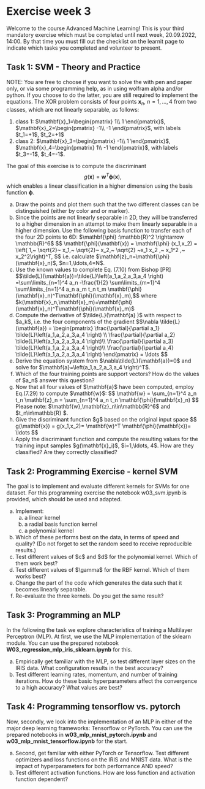 
# Exercise week 3

Welcome to the course Advanced Machine Learning! This is your third mandatory exercise which must be completed until next week, 20.09.2022, 14:00. By that time you must fill out the checklist on the learnit page to indicate which tasks you completed and volunteer to present. 

## Task 1: SVM - Theory and Practice 
NOTE: You are free to choose if you want to solve the with pen and paper only, or via some programming help, as in using wolfram alpha and/or python. If you choose to do the latter, you are still required to implement the equations. 
The XOR problem consists of four points $\mathbf{x}_n$, $n=1,\ldots,4$ from two classes, which are not linearly separable, as follows:
 
<ol>
 <li> class 1: $\mathbf{x}_1=\begin{pmatrix} 1\\ 1 \end{pmatrix}$, $\mathbf{x}_2=\begin{pmatrix} -1\\ -1 \end{pmatrix}$, with labels $t_1=+1$, $t_2=+1$</li>
 <li> class 2: $\mathbf{x}_3=\begin{pmatrix} -1\\ 1 \end{pmatrix}$, $\mathbf{x}_4=\begin{pmatrix} 1\\ -1 \end{pmatrix}$, with labels $t_3=-1$, $t_4=-1$.</li>
</ol>

The goal of this exercise is to compute the discriminant
$$g(\mathbf{x}) = \mathbf{w}^T \mathbf{\phi}(\mathbf{x}), $$
which enables a linear classification in a higher dimension using the basis function $\mathbf{\phi}$.

<ol type ="a">
 <li> Draw the points and plot them such that the two different classes can be distinguished (either by color and or marker). </li>
 <li> Since the points are not linearly separable in 2D, they will be transferred to a higher dimension in an attempt to make them linearly separable in a higher dimension. Use the following basis function to transfer each of the four 2D points to 6D: $\mathbf{\phi} :\mathbb{R}^2 \rightarrow \mathbb{R}^6$ 
	$$ \mathbf{\phi}(\mathbf{x}) = \mathbf{\phi} (x_1,x_2) = \left( 1,~ \sqrt{2}~ x_1,~ \sqrt{2}~ x_2,~ \sqrt{2} ~x_1 x_2 ,~ x_1^2 ,~ x_2^2\right)^T, $$
	 i.e. calculate $\mathbf{z}_n=\mathbf{\phi}(\mathbf{x}_n)$, $n=1,\ldots,4=N$. 
	</li>
 <li> Use the known values to complete Eq. (7.10) from Bishop [PR] 
	$$\tilde{L}(\mathbf{a})=\tilde{L}\left(a_1,a_2,a_3,a_4 \right) =\sum\limits_{n=1}^4 a_n -\frac{1}{2} \sum\limits_{m=1}^4 \sum\limits_{n=1}^4 a_n a_m t_n t_m \mathbf{\phi}(\mathbf{x}_n)^T\mathbf{\phi}(\mathbf{x}_m),$$
	 where $k(\mathbf{x}_n,\mathbf{x}_m)=\mathbf{\phi}(\mathbf{x}_n)^T\mathbf{\phi}(\mathbf{x}_m)$
	</li> 
 <li> Compute the derivative of $\tilde{L}(\mathbf{a} )$ with respect to $a_k$, i.e. the four components of the gradient 
	$$\nabla \tilde{L}(\mathbf{a}) =  \begin{pmatrix} \frac{\partial}{\partial a_1} \tilde{L}\left(a_1,a_2,a_3,a_4 \right) \\				\frac{\partial}{\partial a_2} \tilde{L}\left(a_1,a_2,a_3,a_4 \right)\\				\frac{\partial}{\partial a_3} \tilde{L}\left(a_1,a_2,a_3,a_4 \right)\\				\frac{\partial}{\partial a_4} \tilde{L}\left(a_1,a_2,a_3,a_4 \right) \end{pmatrix} = \ldots  $$
	</li> 
 <li> Derive the equation system from $\nabla\tilde{L}(\mathbf{a})=0$ and solve for $\mathbf{a}=\left(a_1,a_2,a_3,a_4 \right)^T$. </li> 
 <li> Which of the four training points are support vectors? How do the values of $a_n$ answer this question? </li>
 <li> Now that all four values of $\mathbf{a}$ have been computed, employ Eq.(7.29) to compute $\mathbf{w}$:
	$$ \mathbf{w} = \sum_{n=1}^4 a_n  t_n \mathbf{z}_n = \sum_{n=1}^4 a_n  t_n \mathbf{\phi}(\mathbf{x}_n) $$
	Please note: $\mathbf{w},\mathbf{z}_n\in\mathbb{R}^6$ and $t_n\in\mathbb{R} $.  </li>	
 <li> Give the discriminant function $g$ based on the original input space 
	 $$ g(\mathbf{x}) = g(x_1,x_2)= \mathbf{w}^T \mathbf{\phi}(\mathbf{x})= \ldots $$
	</li>		
 <li> Apply the discriminant function and compute the resulting values for the training input samples $g(\mathbf{x}_i)$, $i=1,\ldots, 4$. How are they classified? Are they correctly classified? </li>
</ol>


## Task 2: Programming Exercise - kernel SVM
The goal is to implement and evaluate different kernels for SVMs for one dataset. 
For this programming exercise the notebook w03_svm.ipynb is provided, which should be used and adapted. 

<ol type ="a">
 <li> Implement:
	<ol type ="a">
   <li> a linear kernel </li>
   <li> a radial basis function kernel</li> 
   <li> a polynomial kernel</li> 
    </ol>
	</li> 
	<li> Which of these performs best on the data, in terms of speed and quality? (Do not forget to set the random seed to receive reproducible results.)</li> 
	<li> Test different values of $c$ and $d$ for the polynomial kernel. Which of them work best?</li> 
	<li> Test different values of $\gamma$ for the RBF kernel. Which of them works best?</li> 
	<li> Change the part of the code which generates the data such that it becomes linearly separable.</li> 
	<li> Re-evaluate the three kernels. Do you get the same result?</li> 
</ol>


## Task 3: Programming an MLP

In the following the task we explore characteristics of training a Multilayer Perceptron (MLP). At first, we use the MLP implementation of the sklearn module. You can use the prepared notebook <b>W03_regression_mlp_iris_sklearn.ipynb</b> for this.

<ol type ="a">
 <li>Empirically get familiar with the MLP, so test different layer sizes on the IRIS data. What configuration results in the best accuracy?</li>
 <li>Test different learning rates, momentum, and number of training iterations. How do these basic hyperparameters affect the convergence to a high accuracy? What values are best?</li>
</ol>

## Task 4: Programming tensorflow vs. pytorch
Now, secondly, we look into the implementation of an MLP in either of the major deep learning frameworks: Tensorflow or PyTorch. You can use the prepared notebooks in <b>w03_mlp_mnist_pytorch.ipynb</b> and <b>w03_mlp_mnist_tensorflow.ipynb</b> for the start. 

<ol type ="a">
 <li>Second, get familiar with either PyTorch or Tensorflow. Test different optimizers and loss functions on the IRIS and MNIST data. What is the impact of hyperparameters for both performance AND speed?</li>
 <li>Test different activation functions. How are loss function and activation function dependent?</li>
</ol>
